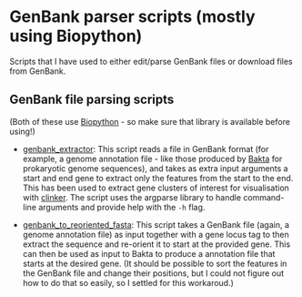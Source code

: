 # GenBank parser scripts (mostly using Biopython)

Scripts that I have used to either edit/parse GenBank files or download files from GenBank.

## GenBank file parsing scripts

(Both of these use [Biopython](https://biopython.org/) - so make sure that library is available before using!)

  - [genbank_extractor](genbank/genbank_extractor.py): This script reads a file in GenBank format (for example, a genome annotation file - like those produced by [Bakta](https://bakta.readthedocs.io/en/latest/) for prokaryotic genome sequences), and takes as extra input arguments a start and end gene to extract only the features from the start to the end. This has been used to extract gene clusters of interest for visualisation with [clinker](https://github.com/gamcil/clinker). The script uses the argparse library to handle command-line arguments and provide help with the `-h` flag.

  - [genbank_to_reoriented_fasta](genbank/genbank_to_reoriented_fasta.py): This script takes a GenBank file (again, a genome annotation file) as input together with a gene locus tag to then extract the sequence and re-orient it to start at the provided gene. This can then be used as input to Bakta to produce a annotation file that starts at the desired gene. (It should be possible to sort the features in the GenBank file and change their positions, but I could not figure out how to do that so easily, so I settled for this workaroud.)
